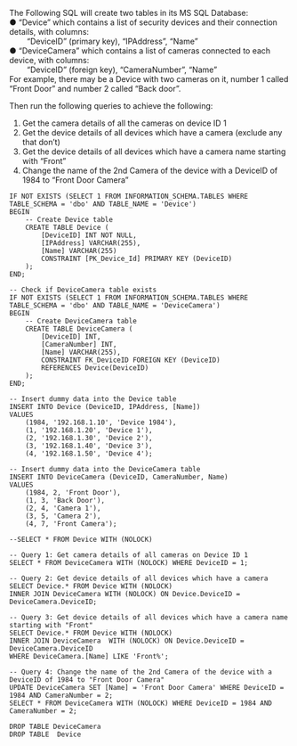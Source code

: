 ﻿The Following SQL will create two tables in its MS SQL Database:  
● “Device” which contains a list of security devices and their connection details, with columns:  
&nbsp;&nbsp;&nbsp;&nbsp;&nbsp;&nbsp;&nbsp; “DeviceID” (primary key), “IPAddress”, “Name”  
● “DeviceCamera” which contains a list of cameras connected to each device, with columns:  
&nbsp;&nbsp;&nbsp;&nbsp;&nbsp;&nbsp;&nbsp; “DeviceID” (foreign key), “CameraNumber”, “Name”   
For example, there may be a Device with two cameras on it, number 1 called “Front Door” and number 2 called “Back door”.  

Then run the following queries to achieve the following:
1. Get the camera details of all the cameras on device ID 1
2. Get the device details of all devices which have a camera (exclude any that don’t)
3. Get the device details of all devices which have a camera name starting with “Front”
4. Change the name of the 2nd Camera of the device with a DeviceID of 1984 to “Front Door Camera”


```
IF NOT EXISTS (SELECT 1 FROM INFORMATION_SCHEMA.TABLES WHERE TABLE_SCHEMA = 'dbo' AND TABLE_NAME = 'Device')
BEGIN
    -- Create Device table
    CREATE TABLE Device (
        [DeviceID] INT NOT NULL,
        [IPAddress] VARCHAR(255),
        [Name] VARCHAR(255)
		CONSTRAINT [PK_Device_Id] PRIMARY KEY (DeviceID)
    );
END;

-- Check if DeviceCamera table exists
IF NOT EXISTS (SELECT 1 FROM INFORMATION_SCHEMA.TABLES WHERE TABLE_SCHEMA = 'dbo' AND TABLE_NAME = 'DeviceCamera')
BEGIN
    -- Create DeviceCamera table
    CREATE TABLE DeviceCamera (
        [DeviceID] INT,
        [CameraNumber] INT,
        [Name] VARCHAR(255),
		CONSTRAINT FK_DeviceID FOREIGN KEY (DeviceID)
		REFERENCES Device(DeviceID)
    );
END;

-- Insert dummy data into the Device table
INSERT INTO Device (DeviceID, IPAddress, [Name])
VALUES
    (1984, '192.168.1.10', 'Device 1984'),
    (1, '192.168.1.20', 'Device 1'),
    (2, '192.168.1.30', 'Device 2'),
    (3, '192.168.1.40', 'Device 3'),
	(4, '192.168.1.50', 'Device 4');

-- Insert dummy data into the DeviceCamera table
INSERT INTO DeviceCamera (DeviceID, CameraNumber, Name)
VALUES
    (1984, 2, 'Front Door'),
    (1, 3, 'Back Door'),
    (2, 4, 'Camera 1'),
    (3, 5, 'Camera 2'),
    (4, 7, 'Front Camera');

--SELECT * FROM Device WITH (NOLOCK) 

-- Query 1: Get camera details of all cameras on Device ID 1
SELECT * FROM DeviceCamera WITH (NOLOCK) WHERE DeviceID = 1;

-- Query 2: Get device details of all devices which have a camera
SELECT Device.* FROM Device WITH (NOLOCK)
INNER JOIN DeviceCamera WITH (NOLOCK) ON Device.DeviceID = DeviceCamera.DeviceID;

-- Query 3: Get device details of all devices which have a camera name starting with "Front"
SELECT Device.* FROM Device WITH (NOLOCK)
INNER JOIN DeviceCamera  WITH (NOLOCK) ON Device.DeviceID = DeviceCamera.DeviceID
WHERE DeviceCamera.[Name] LIKE 'Front%';

-- Query 4: Change the name of the 2nd Camera of the device with a DeviceID of 1984 to "Front Door Camera"
UPDATE DeviceCamera SET [Name] = 'Front Door Camera' WHERE DeviceID = 1984 AND CameraNumber = 2;
SELECT * FROM DeviceCamera WITH (NOLOCK) WHERE DeviceID = 1984 AND CameraNumber = 2;

DROP TABLE DeviceCamera
DROP TABLE  Device
```
